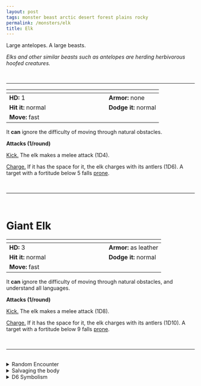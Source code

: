 ```yaml
---
layout: post
tags: monster beast arctic desert forest plains rocky 
permalink: /monsters/elk
title: Elk
---
```


Large antelopes. A large beasts.

_Elks and other similar beasts such as antelopes are herding herbivorous hoofed creatures._

<br>

---

|  <span style="display: inline-block; width:250px"></span>  |  |
| -------- | --------|
| **HD:** 1 | **Armor:** none  |
| **Hit it:** normal    | **Dodge it:** normal  |
| **Move:** fast     |   | 

It **can** ignore the difficulty of moving through natural obstacles.

**Attacks (1/round)**

<ins>Kick.</ins> The elk makes a melee attack (1D4).

<ins>Charge.</ins> If it has the space for it, the elk charges with its antlers (1D6). A target with a fortitude below 5 falls [prone](/2020/11/10/extra-rules/#conditions).

<br>

---

<br> 

# Giant Elk


|  <span style="display: inline-block; width:250px"></span>  |  |
| -------- | --------|
| **HD:** 3 | **Armor:** as leather  |
| **Hit it:** normal    | **Dodge it:** normal  |
| **Move:** fast     |   | 

It **can** ignore the difficulty of moving through natural obstacles, and understand all languages.

**Attacks (1/round)**

<ins>Kick.</ins> The elk makes a melee attack (1D8).

<ins>Charge.</ins> If it has the space for it, the elk charges with its antlers (1D10). A target with a fortitude below 9 falls [prone](/2020/11/10/extra-rules/#conditions).


<br>

---

<br>

<details markdown="1">
<summary>Random Encounter</summary>

1. **Monster:** 1D8 elks or 1 giant elk.
1. **Lair:** A vast, warm and peaceful clearing. <br>	&nbsp; OR <br>	**Omen:** A branch cracks.
1. **Spoor:** Still warm dung.
1. **Tracks:** Giant elk tracks among smaller ones.
1. **Trace:** Musky scratched bark.
1. **Trace:** (Giant) Antlers.

</details>

<details markdown="1">
<summary>Salvaging the body</summary>

Elk meat is very prized and they are hunted for sport. Their antlers are good props. An elk can be tamed with great difficulty.
</details>

<details markdown="1">
<summary>D6 Symbolism</summary>

In local cultures this beast is a symbol of ...

1. Royalty
1. The forest
1. Fall
1. Hunting
1. Masculinity
1. Sacred 
</details>


